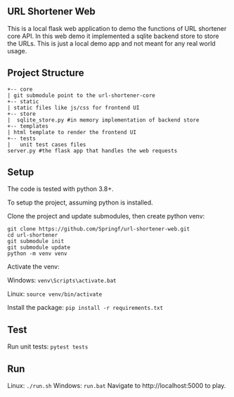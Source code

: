 ## URL Shortener Web
This is a local flask web application to demo the functions of URL shortener core API.
In this web demo it implemented a sqlite backend store to store the URLs.
This is just a local demo app and not meant for any real world usage.

## Project Structure
```
+-- core
| git submodule point to the url-shortener-core
+-- static
| static files like js/css for frontend UI
+-- store
|  sqlite_store.py #in memory implementation of backend store
+-- templates
| html template to render the frontend UI
+-- tests
|   unit test cases files
server.py #the flask app that handles the web requests
```

## Setup
The code is tested with python 3.8+.

To setup the project, assuming python is installed.

Clone the project and update submodules, then create python venv:
```
git clone https://github.com/Springf/url-shortener-web.git
cd url-shortener
git submodule init
git submodule update
python -m venv venv
```
Activate the venv:

Windows: `venv\Scripts\activate.bat`

Linux: `source venv/bin/activate`

Install the package: `pip install -r requirements.txt`

## Test

Run unit tests: `pytest tests`

## Run
Linux: `./run.sh`
Windows: `run.bat`
Navigate to http://localhost:5000 to play.
